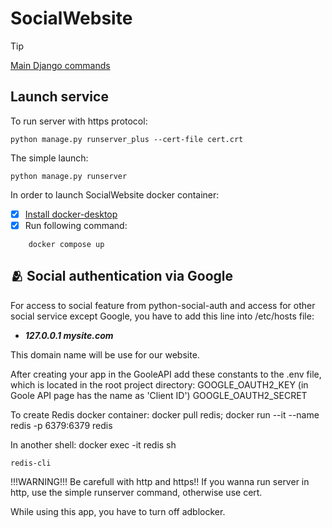# SocialWebsite

> [!TIP]
> [Main Django commands](https://github.com/DeMonA1/MyBlog__Django/blob/main/README.md#diamonds-basic-django-commands)
## Launch service
To run server with https protocol:
```
python manage.py runserver_plus --cert-file cert.crt
```
The simple launch:
```
python manage.py runserver
```
In order to launch SocialWebsite docker container:
- [x] [Install docker-desktop](https://docs.docker.com/desktop/setup/install/linux/)
- [x] Run following command:
```
    docker compose up
```

## :people_hugging: Social authentication via Google
For access to social feature from python-social-auth and
access for other social service except Google, you have to
add this line into /etc/hosts file:
- ***127.0.0.1   mysite.com***

This domain name will be use for our website.




After creating your app in the GooleAPI add these constants
to the .env file, which is located in the root project directory:
    GOOGLE_OAUTH2_KEY (in Goole API page has the name as 'Client ID')
    GOOGLE_OAUTH2_SECRET

To create Redis docker container:
    docker pull redis;
    docker run --it --name redis -p 6379:6379 redis

In another shell:
    docker exec -it redis sh

    redis-cli

!!!WARNING!!!
Be carefull with http and https!!
If you wanna run server in http, use the simple runserver command,
otherwise use cert.

While using this app, you have to turn off adblocker.
